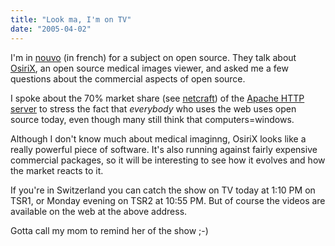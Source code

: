 ```yaml
---
title: "Look ma, I'm on TV"
date: "2005-04-02"
---
```


I'm in [nouvo](http://www.nouvo.ch/74-2) (in french) for a subject on open source. They talk about [OsiriX](http://homepage.mac.com/rossetantoine/osirix/), an open source medical images viewer, and asked me a few questions about the commercial aspects of open source.

I spoke about the 70% market share (see [netcraft](http://news.netcraft.com/)) of the [Apache HTTP server](http://apache.org/httpd) to stress the fact that _everybody_ who uses the web uses open source today, even though many still think that computers=windows.

Although I don't know much about medical imaginng, OsiriX looks like a really powerful piece of software. It's also running against fairly expensive commercial packages, so it will be interesting to see how it evolves and how the market reacts to it.

If you're in Switzerland you can catch the show on TV today at 1:10 PM on TSR1, or Monday evening on TSR2 at 10:55 PM. But of course the videos are available on the web at the above address.

Gotta call my mom to remind her of the show ;-)
